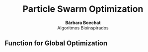 <h1 style="text-align:center">Particle Swarm Optimization </h1>
<p style="text-align:center">
<span style="font-weight: bold">Bárbara Boechat</span><br>
Algoritmos Bioinspirados
</p>


## Function for Global Optimization
